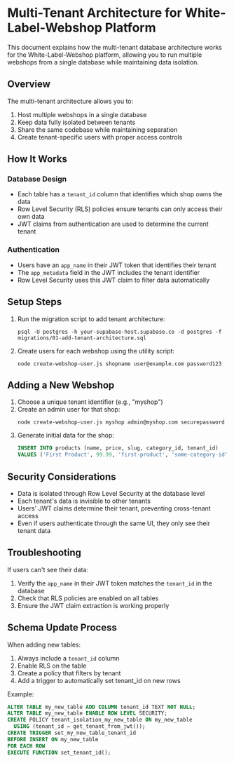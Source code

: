 # Multi-Tenant Architecture for White-Label-Webshop Platform

This document explains how the multi-tenant database architecture works for the White-Label-Webshop platform, allowing you to run multiple webshops from a single database while maintaining data isolation.

## Overview

The multi-tenant architecture allows you to:

1. Host multiple webshops in a single database
2. Keep data fully isolated between tenants
3. Share the same codebase while maintaining separation
4. Create tenant-specific users with proper access controls

## How It Works

### Database Design

- Each table has a `tenant_id` column that identifies which shop owns the data
- Row Level Security (RLS) policies ensure tenants can only access their own data
- JWT claims from authentication are used to determine the current tenant

### Authentication

- Users have an `app_name` in their JWT token that identifies their tenant
- The `app_metadata` field in the JWT includes the tenant identifier
- Row Level Security uses this JWT claim to filter data automatically

## Setup Steps

1. Run the migration script to add tenant architecture:
   ```
   psql -U postgres -h your-supabase-host.supabase.co -d postgres -f migrations/01-add-tenant-architecture.sql
   ```

2. Create users for each webshop using the utility script:
   ```
   node create-webshop-user.js shopname user@example.com password123
   ```

## Adding a New Webshop

1. Choose a unique tenant identifier (e.g., "myshop")
2. Create an admin user for that shop:
   ```
   node create-webshop-user.js myshop admin@myshop.com securepassword
   ```
3. Generate initial data for the shop:
   ```sql
   INSERT INTO products (name, price, slug, category_id, tenant_id) 
   VALUES ('First Product', 99.99, 'first-product', 'some-category-id', 'myshop');
   ```

## Security Considerations

- Data is isolated through Row Level Security at the database level
- Each tenant's data is invisible to other tenants
- Users' JWT claims determine their tenant, preventing cross-tenant access
- Even if users authenticate through the same UI, they only see their tenant data

## Troubleshooting

If users can't see their data:
1. Verify the `app_name` in their JWT token matches the `tenant_id` in the database
2. Check that RLS policies are enabled on all tables
3. Ensure the JWT claim extraction is working properly

## Schema Update Process

When adding new tables:
1. Always include a `tenant_id` column
2. Enable RLS on the table
3. Create a policy that filters by tenant
4. Add a trigger to automatically set tenant_id on new rows

Example:
```sql
ALTER TABLE my_new_table ADD COLUMN tenant_id TEXT NOT NULL;
ALTER TABLE my_new_table ENABLE ROW LEVEL SECURITY;
CREATE POLICY tenant_isolation_my_new_table ON my_new_table
  USING (tenant_id = get_tenant_from_jwt());
CREATE TRIGGER set_my_new_table_tenant_id
BEFORE INSERT ON my_new_table
FOR EACH ROW
EXECUTE FUNCTION set_tenant_id();
``` 